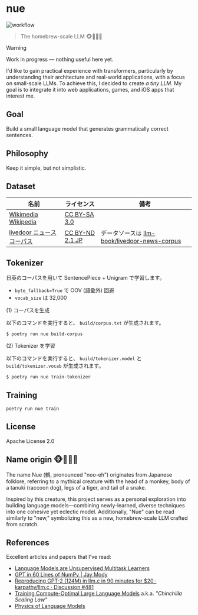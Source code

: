 # nue

![workflow](https://github.com/ishikawa/nue/actions/workflows/nue.yml/badge.svg)

> The homebrew-scale LLM 🐵🦝🐯🐍

> [!WARNING]
> Work in progress — nothing useful here yet.

I'd like to gain practical experience with transformers, particularly by understanding their architecture and real-world applications, with a focus on small-scale LLMs. To achieve this, I decided to create _a tiny LLM_. My goal is to integrate it into web applications, games, and iOS apps that interest me.

## Goal

Build a small language model that generates grammatically correct sentences.

## Philosophy

Keep it simple, but not simplistic.

## Dataset

| 名前                                                                              | ライセンス                                                            | 備考                                                                                                          |
| --------------------------------------------------------------------------------- | --------------------------------------------------------------------- | ------------------------------------------------------------------------------------------------------------- |
| [Wikimedia Wikipedia](https://huggingface.co/datasets/wikimedia/wikipedia)        | [CC BY-SA 3.0](https://creativecommons.org/licenses/by-sa/3.0/)       |                                                                                                               |
| [livedoor ニュースコーパス](https://www.rondhuit.com/download.html#news%20corpus) | [CC BY-ND 2.1 JP](https://creativecommons.org/licenses/by-nd/2.1/jp/) | データソースは [llm-book/livedoor-news-corpus](https://huggingface.co/datasets/llm-book/livedoor-news-corpus) |

## Tokenizer

日英のコーパスを用いて SentencePiece + Unigram で学習します。

- `byte_fallback=True` で OOV (語彙外) 回避
- `vocab_size` は 32,000

(1) コーパスを生成

以下のコマンドを実行すると、 `build/corpus.txt` が生成されます。

```
$ poetry run nue build-corpus
```

(2) Tokenizer を学習

以下のコマンドを実行すると、 `build/tokenizer.model` と `build/tokenizer.vocab` が生成されます。

```
$ poetry run nue train-tokenizer
```

## Training

```
poetry run nue train
```

## License

Apache License 2.0

## Name origin 🐵🦝🐯🐍

The name Nue (鵺, pronounced "noo-eh") originates from Japanese folklore, referring to a mythical creature with the head of a monkey, body of a tanuki (raccoon dog), legs of a tiger, and tail of a snake.

Inspired by this creature, this project serves as a personal exploration into building language models—combining newly-learned, diverse techniques into one cohesive yet eclectic model. Additionally, "Nue" can be read similarly to "new," symbolizing this as a new, homebrew-scale LLM crafted from scratch.

## References

Excellent articles and papers that I've read:

- [Language Models are Unsupervised Multitask Learners](https://cdn.openai.com/better-language-models/language_models_are_unsupervised_multitask_learners.pdf)
- [GPT in 60 Lines of NumPy | Jay Mody](https://jaykmody.com/blog/gpt-from-scratch/)
- [Reproducing GPT-2 (124M) in llm.c in 90 minutes for $20 · karpathy/llm.c · Discussion #481](https://github.com/karpathy/llm.c/discussions/481)
- [Training Compute-Optimal Large Language Models](https://arxiv.org/abs/2203.15556) a.k.a. _"Chinchilla Scaling Law"_
- [Physics of Language Models](https://physics.allen-zhu.com/home)
